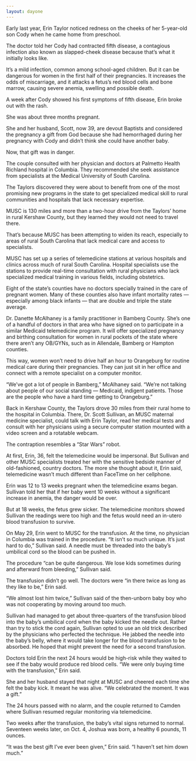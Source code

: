 ```yaml
---
layout: dayone
---
```


Early last year, Erin Taylor noticed redness on the cheeks of her 5-year-old son Cody when he came home from preschool.

The doctor told her Cody had contracted fifth disease, a contagious infection also known as slapped-cheek disease because that’s what it initially looks like.

It’s a mild infection, common among school-aged children. But it can be dangerous for women in the first half of their pregnancies. It increases the odds of miscarriage, and it attacks a fetus’s red blood cells and bone marrow, causing severe anemia, swelling and possible death.

A week after Cody showed his first symptoms of fifth disease, Erin broke out with the rash.

She was about three months pregnant. 

She and her husband, Scott, now 39, are devout Baptists and considered the pregnancy a gift from God because she had hemorrhaged during her pregnancy with Cody and didn’t think she could have another baby.

Now, that gift was in danger.

The couple consulted with her physician and doctors at Palmetto Health Richland hospital in Columbia. They recommended she seek assistance from specialists at the Medical University of South Carolina.

The Taylors discovered they were about to benefit from one of the most promising new programs in the state to get specialized medical skill to rural communities and hospitals that lack necessary expertise.

MUSC is 130 miles and more than a two-hour drive from the Taylors’ home in rural Kershaw County, but they learned they would not need to travel there.

That’s because MUSC has been attempting to widen its reach, especially to areas of rural South Carolina that lack medical care and access to specialists.

MUSC has set up a series of telemedicine stations at various hospitals and clinics across much of rural South Carolina. Hospital specialists use the stations to provide real-time consultation with rural physicians who lack specialized medical training in various fields, including obstetrics.

Eight of the state’s counties have no doctors specially trained in the care of pregnant women. Many of these counties also have infant mortality rates — especially among black infants — that are double and triple the state average.

Dr. Danette McAlhaney is a family practitioner in Bamberg County. She’s one of a handful of doctors in that area who have signed on to participate in a similar Medicaid telemedicine program. It will offer specialized pregnancy and birthing consultation for women in rural pockets of the state where there aren’t any OB/GYNs, such as in Allendale, Bamberg or Hampton counties.

This way, women won’t need to drive half an hour to Orangeburg for routine medical care during their pregnancies. They can just sit in her office and connect with a remote specialist on a computer monitor.

“We’ve got a lot of people in Bamberg,” McAlhaney said. “We’re not talking about people of our social standing — Medicaid, indigent patients. Those are the people who have a hard time getting to Orangeburg.”

Back in Kershaw County, the Taylors drove 30 miles from their rural home to the hospital in Columbia. There, Dr. Scott Sullivan, an MUSC maternal medicine specialist, could talk with Erin Taylor, read her medical tests and consult with her physicians using a secure computer station mounted with a video screen and a rotatable webcam.

The contraption resembles a “Star Wars” robot.

At first, Erin, 36, felt the telemedicine would be impersonal. But Sullivan and other MUSC specialists treated her with the sensitive bedside manner of old-fashioned, country doctors. The more she thought about it, Erin said, telemedicine wasn’t much different than FaceTime on her cellphone.

Erin was 12 to 13 weeks pregnant when the telemedicine exams began. Sullivan told her that if her baby went 10 weeks without a significant increase in anemia, the danger would be over.

But at 18 weeks, the fetus grew sicker. The telemedicine monitors showed Sullivan the readings were too high and the fetus would need an in-utero blood transfusion to survive.

On May 29, Erin went to MUSC for the transfusion. At the time, no physician in Columbia was trained in the procedure. “It isn’t so much unique. It’s just hard to do,” Sullivan said. A needle must be threaded into the baby’s umbilical cord so the blood can be pushed in.

The procedure “can be quite dangerous. We lose kids sometimes during and afterward from bleeding,” Sullivan said.

The transfusion didn’t go well. The doctors were “in there twice as long as they like to be,” Erin said.

“We almost lost him twice,” Sullivan said of the then-unborn baby boy who was not cooperating by moving around too much.

Sullivan had managed to get about three-quarters of the transfusion blood into the baby’s umbilical cord when the baby kicked the needle out. Rather than try to stick the cord again, Sullivan opted to use an old trick described by the physicians who perfected the technique. He jabbed the needle into the baby’s belly, where it would take longer for the blood transfusion to be absorbed. He hoped that might prevent the need for a second transfusion. 

Doctors told Erin the next 24 hours would be high-risk while they waited to see if the baby would produce red blood cells. “We were only buying time with the transfusion,” Erin said.

She and her husband stayed that night at MUSC and cheered each time she felt the baby kick. It meant he was alive. “We celebrated the moment. It was a gift.”

The 24 hours passed with no alarm, and the couple returned to Camden where Sullivan resumed regular monitoring via telemedicine.

Two weeks after the transfusion, the baby’s vital signs returned to normal. Seventeen weeks later, on Oct. 4, Joshua was born, a healthy 6 pounds, 11 ounces.

“It was the best gift I’ve ever been given,” Erin said. “I haven’t set him down much.”
